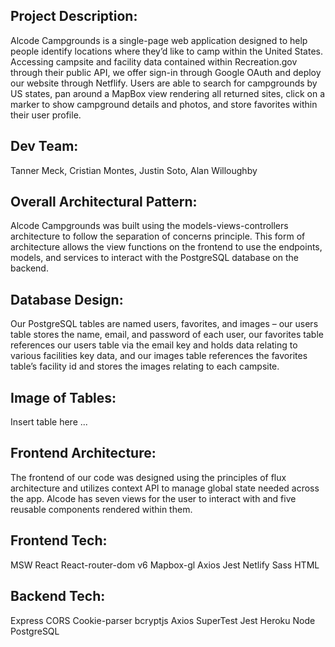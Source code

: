 ## Project Description:

Alcode Campgrounds is a single-page web application designed to help people identify locations where they’d like to camp within the United States. Accessing campsite and facility data contained within Recreation.gov through their public API, we offer sign-in through Google OAuth and deploy our website through Netflify. Users are able to search for campgrounds by US states, pan around a MapBox view rendering all returned sites, click on a marker to show campground details and photos, and store favorites within their user profile.

## Dev Team:

Tanner Meck, Cristian Montes, Justin Soto, Alan Willoughby

## Overall Architectural Pattern:

Alcode Campgrounds was built using the models-views-controllers architecture to follow the separation of concerns principle. This form of architecture allows the view functions on the frontend to use the endpoints, models, and services to interact with the PostgreSQL database on the backend.

## Database Design:

Our PostgreSQL tables are named users, favorites, and images – our users table stores the name, email, and password of each user, our favorites table references our users table via the email key and holds data relating to various facilities key data, and our images table references the favorites table’s facility id and stores the images relating to each campsite.

## Image of Tables:

Insert table here ...

## Frontend Architecture:

The frontend of our code was designed using the principles of flux architecture and utilizes context API to manage global state needed across the app. Alcode has seven views for the user to interact with and five reusable components rendered within them.

## Frontend Tech:

MSW
React
React-router-dom v6
Mapbox-gl
Axios
Jest
Netlify
Sass
HTML

## Backend Tech:

Express
CORS
Cookie-parser
bcryptjs
Axios
SuperTest
Jest
Heroku
Node
PostgreSQL
